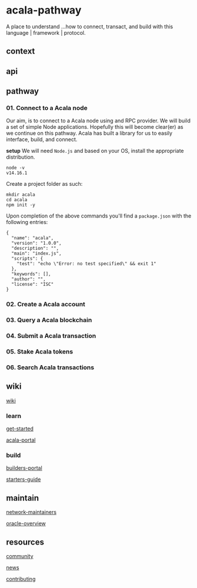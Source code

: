 # acala-pathway

A place to understand ...how to connect, transact, and build with this language | framework | protocol.

## context

## api

## pathway

### 01. Connect to a Acala node

Our aim, is to connect to a Acala node using and RPC provider.
We will build a set of simple Node applications.
Hopefully this will become clear(er) as we continue on this pathway.
Acala has built a library for us to easily interface, build, and connect.

**setup**
We will need `Node.js` and based on your OS, install the appropriate distribution.

```
node -v
v14.16.1
```

Create a project folder as such:

```
mkdir acala
cd acala
npm init -y
```

Upon completion of the above commands you'll find a `package.json` with the following entries:

```
{
  "name": "acala",
  "version": "1.0.0",
  "description": "",
  "main": "index.js",
  "scripts": {
    "test": "echo \"Error: no test specified\" && exit 1"
  },
  "keywords": [],
  "author": "",
  "license": "ISC"
}
```

### 02. Create a Acala account

### 03. Query a Acala blockchain

### 04. Submit a Acala transaction

### 05. Stake Acala tokens

### 06. Search Acala transactions

## wiki

[wiki](https://wiki.acala.network/)

### learn

[get-started](https://wiki.acala.network/learn/get-started)

[acala-portal](https://wiki.acala.network/general/acala-portal)

### build

[builders-portal](https://wiki.acala.network/build/builders-portal)

[starters-guide](https://wiki.acala.network/build/development-guide)

## maintain

[network-maintainers](https://wiki.acala.network/maintain/network-maintainers)

[oracle-overview](https://wiki.acala.network/learn/basics/oracle)

## resources

[community](https://wiki.acala.network/general/acala-portal/community)

[news](https://wiki.acala.network/general/acala-portal/news)

[contributing](https://wiki.acala.network/misc/contributing)
